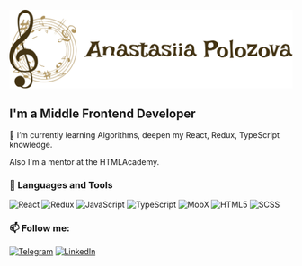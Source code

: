 ![Header](https://github.com/Pakistanka/Pakistanka/blob/main/assets/github.png)

## I'm a Middle Frontend Developer

🌱 I’m currently learning Algorithms, deepen my React, Redux, TypeScript knowledge.

Also I'm a mentor at the HTMLAcademy.

<!-- - 🔭 I’m currently working on ...
- 🌱 I’m currently learning ...
- 👯 About me ... -->
### 💬 Languages and Tools

![React](https://img.shields.io/badge/-React-beige??style=social&logo=react&&logoColor=553344)
![Redux](https://img.shields.io/badge/-Redux-553344??style=social&logo=redux&&logoColor=beige)
![JavaScript](https://img.shields.io/badge/-javascript-beige??style=social&logo=mobx&&logoColor=553344)
![TypeScript](https://img.shields.io/badge/-TypeScript-553344??style=social&logo=typescript&&logoColor=beige)
![MobX](https://img.shields.io/badge/-MobX-beige??style=social&logo=mobx&&logoColor=553344)
![HTML5](https://img.shields.io/badge/-HTML5-553344??style=social&logo=html5&&logoColor=beige)
![SCSS](https://img.shields.io/badge/-SCSS-beige??style=social&logo=sass&&logoColor=553344)

### 📫 Follow me:

[![Telegram](https://img.shields.io/badge/-Telegram-beige??style=social&logo=telegram&&logoColor=553344)](https://t.me/annapolo)
[![LinkedIn](https://img.shields.io/badge/-LinkedIn-553344??style=social&logo=linkedin&&logoColor=beige)](https://www.linkedin.com/in/anastasia-polozova-021686136/)

<!--
**Pakistanka/Pakistanka** is a ✨ _special_ ✨ repository because its `README.md` (this file) appears on your GitHub profile.

Here are some ideas to get you started:

- 🔭 I’m currently working on ...
- 🌱 I’m currently learning ...
- 👯 I’m looking to collaborate on ...
- 🤔 I’m looking for help with ...
- 💬 Ask me about ...
- 📫 How to reach me: ...
- 😄 Pronouns: ...
- ⚡ Fun fact: ...
-->
